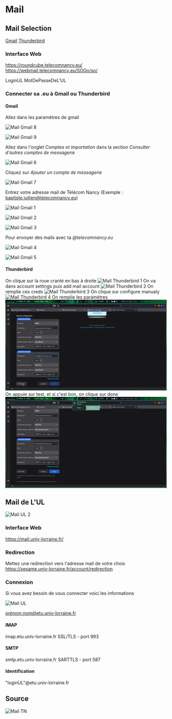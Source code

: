 # Mail

## Mail Selection

[Gmail](#gmail)
[Thunderbird](#thunderbird)

### Interface Web

https://roundcube.telecomnancy.eu/ \
https://webmail.telecomnancy.eu/SOGo/so/

LoginUL
MotDePasseDeL'UL

### Connecter sa .eu à Gmail ou Thunderbird

#### Gmail

Allez dans les paramètres de gmail

![Mail Gmail 8](mail/mail_gmail_8.png)

![Mail Gmail 9](mail/mail_gmail_9.png)

Allez dans l'onglet *Comptes et importation* dans la section *Consulter d'autres comptes de messagerie*

![Mail Gmail 6](mail/mail_gmail_6.png)

Cliquez sur *Ajouter un compte de messagerie*

![Mail Gmail 7](mail/mail_gmail_7.png)

Entrez votre adresse mail de Télécom Nancy (Exemple : baptiste.jullien@telecomnancy.eu)

![Mail Gmail 1](mail/mail_gmail_1.png)

![Mail Gmail 2](mail/mail_gmail_2.png)

![Mail Gmail 3](mail/mail_gmail_3.png)

Pour envoyer des mails avec ta *@telecomnancy.eu*

![Mail Gmail 4](mail/mail_gmail_4.png)

![Mail Gmail 5](mail/mail_gmail_5.png)

#### Thunderbird

On clique sur la roue cranté en bas à droite
![Mail Thunderbird 1](mail/mail_thunderbird_1.png)
On va dans account settings puis add mail account
![Mail Thunderbird 2](mail/mail_thunderbird_2.png)
On remplie ces creds
![Mail Thunderbird 3](mail/mail_thunderbird_3.png)
On clique sur configure manualy
![Mail Thunderbird 4](mail/mail_thunderbird_4.png)
On remplie les paramètres
![Mail Thunderbird 5](mail/mail_thunderbird_5.png)
On appuie sur test, et si c'est bon, on clique sur done
![Mail Thunderbird 6](mail/mail_thunderbird_6.png)

## Mail de L'UL

![Mail UL 2](mail/mail_ul2.png)

### Interface Web

https://mail.univ-lorraine.fr/

### Redirection

Mettez une redirection vers l'adresse mail de votre choix
https://sesame.univ-lorraine.fr/account/redirection

### Connexion

Si vous avez besoin de vous connecter voici les informations

![Mail UL](mail/mail_ul.png)

prénom.nom@etu.univ-lorraine.fr

#### IMAP
imap.etu.univ-lorraine.fr
SSL/TLS - port 993

#### SMTP
smtp.etu.univ-lorraine.fr
SARTTLS - port 587

#### Identification
"loginUL"@etu.univ-lorraine.fr

## Source 

![Mail TN](mail/mail_tn.png)
